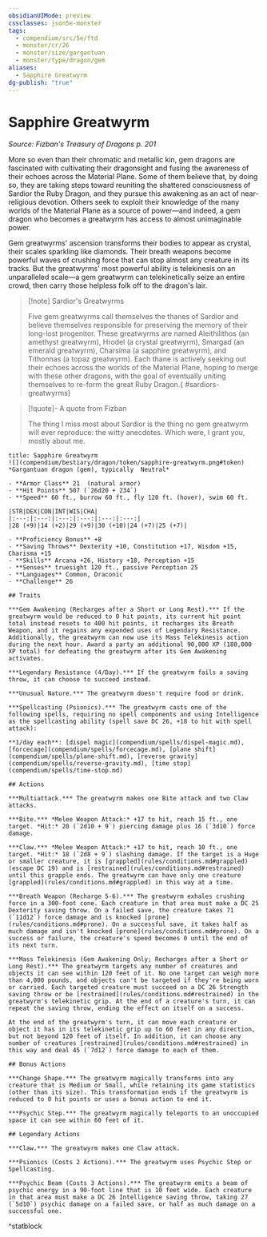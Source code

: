 ```yaml
---
obsidianUIMode: preview
cssclasses: json5e-monster
tags:
  - compendium/src/5e/ftd
  - monster/cr/26
  - monster/size/gargantuan
  - monster/type/dragon/gem
aliases:
  - Sapphire Greatwyrm
dg-publish: "true"
---
```

# Sapphire Greatwyrm
*Source: Fizban's Treasury of Dragons p. 201*  

More so even than their chromatic and metallic kin, gem dragons are fascinated with cultivating their dragonsight and fusing the awareness of their echoes across the Material Plane. Some of them believe that, by doing so, they are taking steps toward reuniting the shattered consciousness of Sardior the Ruby Dragon, and they pursue this awakening as an act of near-religious devotion. Others seek to exploit their knowledge of the many worlds of the Material Plane as a source of power—and indeed, a gem dragon who becomes a greatwyrm has access to almost unimaginable power.

Gem greatwyrms' ascension transforms their bodies to appear as crystal, their scales sparkling like diamonds. Their breath weapons become powerful waves of crushing force that can stop almost any creature in its tracks. But the greatwyrms' most powerful ability is telekinesis on an unparalleled scale—a gem greatwyrm can telekinetically seize an entire crowd, then carry those helpless folk off to the dragon's lair.

> [!note] Sardior's Greatwyrms
> 
> Five gem greatwyrms call themselves the thanes of Sardior and believe themselves responsible for preserving the memory of their long-lost progenitor. These greatwyrms are named Aleithilithos (an amethyst greatwyrm), Hrodel (a crystal greatwyrm), Smargad (an emerald greatwyrm), Charsima (a sapphire greatwyrm), and Tithonnas (a topaz greatwyrm). Each thane is actively seeking out their echoes across the worlds of the Material Plane, hoping to merge with these other dragons, with the goal of eventually uniting themselves to re-form the great Ruby Dragon.{ #sardiors-greatwyrms}


> [!quote]- A quote from Fizban  
> 
> The thing I miss most about Sardior is the thing no gem greatwyrm will ever reproduce: the witty anecdotes. Which were, I grant you, mostly about me.


```ad-statblock
title: Sapphire Greatwyrm
![](compendium/bestiary/dragon/token/sapphire-greatwyrm.png#token)
*Gargantuan dragon (gem), typically  Neutral*

- **Armor Class** 21  (natural armor)
- **Hit Points** 507 (`26d20 + 234`)
- **Speed** 60 ft., burrow 60 ft., fly 120 ft. (hover), swim 60 ft.

|STR|DEX|CON|INT|WIS|CHA|
|:---:|:---:|:---:|:---:|:---:|:---:|
|28 (+9)|14 (+2)|29 (+9)|30 (+10)|24 (+7)|25 (+7)|

- **Proficiency Bonus** +8
- **Saving Throws** Dexterity +10, Constitution +17, Wisdom +15, Charisma +15
- **Skills** Arcana +26, History +18, Perception +15
- **Senses** truesight 120 ft., passive Perception 25
- **Languages** Common, Draconic
- **Challenge** 26

## Traits

***Gem Awakening (Recharges after a Short or Long Rest).*** If the greatwyrm would be reduced to 0 hit points, its current hit point total instead resets to 400 hit points, it recharges its Breath Weapon, and it regains any expended uses of Legendary Resistance. Additionally, the greatwyrm can now use its Mass Telekinesis action during the next hour. Award a party an additional 90,000 XP (180,000 XP total) for defeating the greatwyrm after its Gem Awakening activates.

***Legendary Resistance (4/Day).*** If the greatwyrm fails a saving throw, it can choose to succeed instead.

***Unusual Nature.*** The greatwyrm doesn't require food or drink.

***Spellcasting (Psionics).*** The greatwyrm casts one of the following spells, requiring no spell components and using Intelligence as the spellcasting ability (spell save DC 26, +18 to hit with spell attack):

**1/day each**: [dispel magic](compendium/spells/dispel-magic.md), [forcecage](compendium/spells/forcecage.md), [plane shift](compendium/spells/plane-shift.md), [reverse gravity](compendium/spells/reverse-gravity.md), [time stop](compendium/spells/time-stop.md)

## Actions

***Multiattack.*** The greatwyrm makes one Bite attack and two Claw attacks.

***Bite.*** *Melee Weapon Attack:* +17 to hit, reach 15 ft., one target. *Hit:* 20 (`2d10 + 9`) piercing damage plus 16 (`3d10`) force damage.

***Claw.*** *Melee Weapon Attack:* +17 to hit, reach 10 ft., one target. *Hit:* 18 (`2d8 + 9`) slashing damage. If the target is a Huge or smaller creature, it is [grappled](rules/conditions.md#grappled) (escape DC 19) and is [restrained](rules/conditions.md#restrained) until this grapple ends. The greatwyrm can have only one creature [grappled](rules/conditions.md#grappled) in this way at a time.

***Breath Weapon (Recharge 5-6).*** The greatwyrm exhales crushing force in a 300-foot cone. Each creature in that area must make a DC 25 Dexterity saving throw. On a failed save, the creature takes 71 (`11d12`) force damage and is knocked [prone](rules/conditions.md#prone). On a successful save, it takes half as much damage and isn't knocked [prone](rules/conditions.md#prone). On a success or failure, the creature's speed becomes 0 until the end of its next turn.

***Mass Telekinesis (Gem Awakening Only; Recharges after a Short or Long Rest).*** The greatwyrm targets any number of creatures and objects it can see within 120 feet of it. No one target can weigh more than 4,000 pounds, and objects can't be targeted if they're being worn or carried. Each targeted creature must succeed on a DC 26 Strength saving throw or be [restrained](rules/conditions.md#restrained) in the greatwyrm's telekinetic grip. At the end of a creature's turn, it can repeat the saving throw, ending the effect on itself on a success.

At the end of the greatwyrm's turn, it can move each creature or object it has in its telekinetic grip up to 60 feet in any direction, but not beyond 120 feet of itself. In addition, it can choose any number of creatures [restrained](rules/conditions.md#restrained) in this way and deal 45 (`7d12`) force damage to each of them.

## Bonus Actions

***Change Shape.*** The greatwyrm magically transforms into any creature that is Medium or Small, while retaining its game statistics (other than its size). This transformation ends if the greatwyrm is reduced to 0 hit points or uses a bonus action to end it.

***Psychic Step.*** The greatwyrm magically teleports to an unoccupied space it can see within 60 feet of it.

## Legendary Actions

***Claw.*** The greatwyrm makes one Claw attack.

***Psionics (Costs 2 Actions).*** The greatwyrm uses Psychic Step or Spellcasting.

***Psychic Beam (Costs 3 Actions).*** The greatwyrm emits a beam of psychic energy in a 90-foot line that is 10 feet wide. Each creature in that area must make a DC 26 Intelligence saving throw, taking 27 (`5d10`) psychic damage on a failed save, or half as much damage on a successful one.
```
^statblock